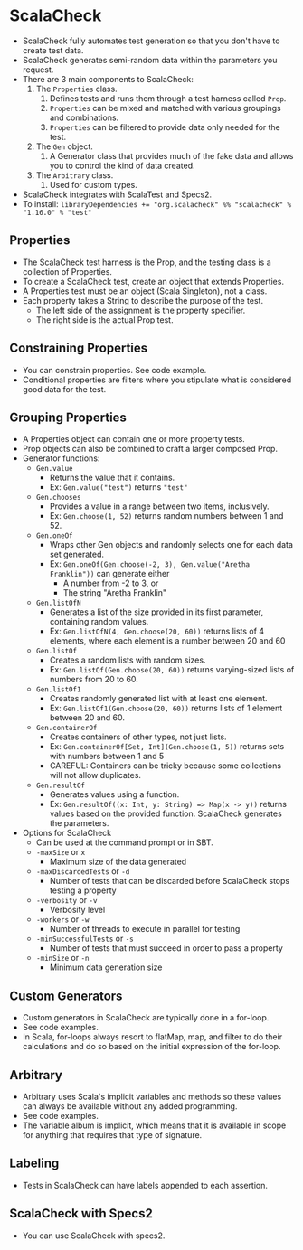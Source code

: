# ScalaCheck

* ScalaCheck fully automates test generation so that you don't have to create test data.
* ScalaCheck generates semi-random data within the parameters you request.
* There are 3 main components to ScalaCheck:
  1. The `Properties` class.
     1. Defines tests and runs them through a test harness called `Prop`.
     2. `Properties` can be mixed and matched with various groupings and combinations.
     3. `Properties` can be filtered to provide data only needed for the test.
  2. The `Gen` object.
     1. A Generator class that provides much of the fake data and allows you to control the kind of data created.
  3. The `Arbitrary` class.
     1. Used for custom types.
* ScalaCheck integrates with ScalaTest and Specs2.
* To install: `libraryDependencies += "org.scalacheck" %% "scalacheck" % "1.16.0" % "test"`

## Properties

* The ScalaCheck test harness is the Prop, and the testing class is a collection of Properties.
* To create a ScalaCheck test, create an object that extends Properties.
* A Properties test must be an object (Scala Singleton), not a class.
* Each property takes a String to describe the purpose of the test.
  * The left side of the assignment is the property specifier.
  * The right side is the actual Prop test.

## Constraining Properties

* You can constrain properties. See code example.
* Conditional properties are filters where you stipulate what is considered good data for the test.

## Grouping Properties

* A Properties object can contain one or more property tests.
* Prop objects can also be combined to craft a larger composed Prop.
* Generator functions:  
  * `Gen.value`
    * Returns the value that it contains.
    * Ex: `Gen.value("test")` returns `"test"`
  * `Gen.chooses`
    * Provides a value in a range between two items, inclusively.
    * Ex: `Gen.choose(1, 52)` returns random numbers between 1 and 52.
  * `Gen.oneOf`
    * Wraps other Gen objects and randomly selects one for each data set generated.
    * Ex: `Gen.oneOf(Gen.choose(-2, 3), Gen.value("Aretha Franklin"))` can generate either
      * A number from -2 to 3, or
      * The string "Aretha Franklin"
  * `Gen.listOfN`
    * Generates a list of the size provided in its first parameter, containing random values.
    * Ex: `Gen.listOfN(4, Gen.choose(20, 60))` returns lists of 4 elements, where 
      each element is a number between 20 and 60
  * `Gen.listOf`
    * Creates a random lists with random sizes.
    * Ex: `Gen.listOf(Gen.choose(20, 60))` returns varying-sized lists of numbers from 20 to 60.
  * `Gen.listOf1`
    * Creates randomly generated list with at least one element.
    * Ex: `Gen.listOf1(Gen.choose(20, 60))` returns lists of 1 element between 20 and 60.
  * `Gen.containerOf`
    * Creates containers of other types, not just lists.
    * Ex: `Gen.containerOf[Set, Int](Gen.choose(1, 5))` returns sets with numbers between 1 and 5
    * CAREFUL: Containers can be tricky because some collections will not allow duplicates.
  * `Gen.resultOf`
    * Generates values using a function.
    * Ex: `Gen.resultOf((x: Int, y: String) => Map(x -> y))` returns values based on the provided function. 
      ScalaCheck generates the parameters.
* Options for ScalaCheck
  * Can be used at the command prompt or in SBT.
  * `-maxSize` or `x`
    * Maximum size of the data generated
  * `-maxDiscardedTests` or `-d`
    * Number of tests that can be discarded before ScalaCheck stops testing a property
  * `-verbosity` or `-v`
    * Verbosity level
  * `-workers` or `-w`
    * Number of threads to execute in parallel for testing
  * `-minSuccessfulTests` or `-s`
    * Number of tests that must succeed in order to pass a property
  * `-minSize` or `-n`
    * Minimum data generation size

## Custom Generators

* Custom generators in ScalaCheck are typically done in a for-loop.
* See code examples.
* In Scala, for-loops always resort to flatMap, map, and filter to do their calculations and do so based on the 
  initial expression of the for-loop.

## Arbitrary

* Arbitrary uses Scala's implicit variables and methods so these values can always be available without any added programming.
* See code examples.
* The variable album is implicit, which means that it is available in scope for anything that requires that type of signature.

## Labeling

* Tests in ScalaCheck can have labels appended to each assertion.

## ScalaCheck with Specs2

* You can use ScalaCheck with specs2.
